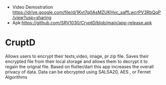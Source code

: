 * Video Demostration
https://drive.google.com/file/d/1Kvt7q0AsMZUKHvc_saffLwcrPV3RbQqP/view?usp=sharing
* Apk:https://github.com/SRV1030/CryptD/blob/main/app-release.apk



# CruptD
Allows users to encrypt their texts,video, image, pr zip file. Saves their encrypted file from their local storage and allows them to decrypt it to regain the orignal file.
Based on flutter/dart this app increases the overall privacy of data. Data can be ebcrypted using SALSA20, AES , or Fernet Algorithms
